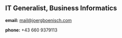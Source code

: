

## IT Generalist, Business Informatics


**email:** mail@joergboenisch.com

**phone:** +43 660 9379113
